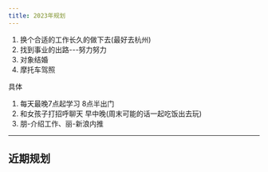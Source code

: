 ```yaml
---
title: 2023年规划
---
```

1. 换个合适的工作长久的做下去(最好去杭州)
2. 找到事业的出路---努力努力
3. 对象结婚
4. 摩托车驾照

具体
1. 每天最晚7点起学习 8点半出门
2. 和女孩子打招呼聊天 早中晚(周末可能的话一起吃饭出去玩)
3. 朋-介绍工作、丽-新浪内推

---
## 近期规划
